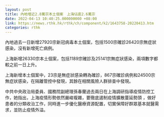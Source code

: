 ```yaml
---
layout: post
title: 內地增近2.8萬宗本土個案　上海佔逾2.6萬宗
date: 2022-04-13 10:40:25.000000000 +08:00
link: https://news.rthk.hk/rthk/ch/component/k2/1643758-20220413.htm
categories: rthk
---
```


內地過去一日新增27920宗新冠病毒本土個案，包括1500宗確診26420宗無症狀感染，沒有新增死亡病例。

上海新增26330宗本土個案，包括1189宗確診及25141宗無症狀感染，兩項數字都較之前一日上升。

上海新增本土個案中，23宗是無症狀感染轉為確診，867宗確診病例和24500宗無症狀感染，在隔離管控中發現，其餘在相關風險人群排查中發現。

中共中央政治局委員、國務院副總理孫春蘭過去兩日在上海調研指導疫情防控工作，她指出，上海疫情形勢依然嚴峻複雜，要徹底遏制疫情擴散蔓延勢頭 ，做好患者的分類收治工作，同時進一步優化醫療資源配置，切實保障好群眾基本就醫需求，並防止疫情外溢。
